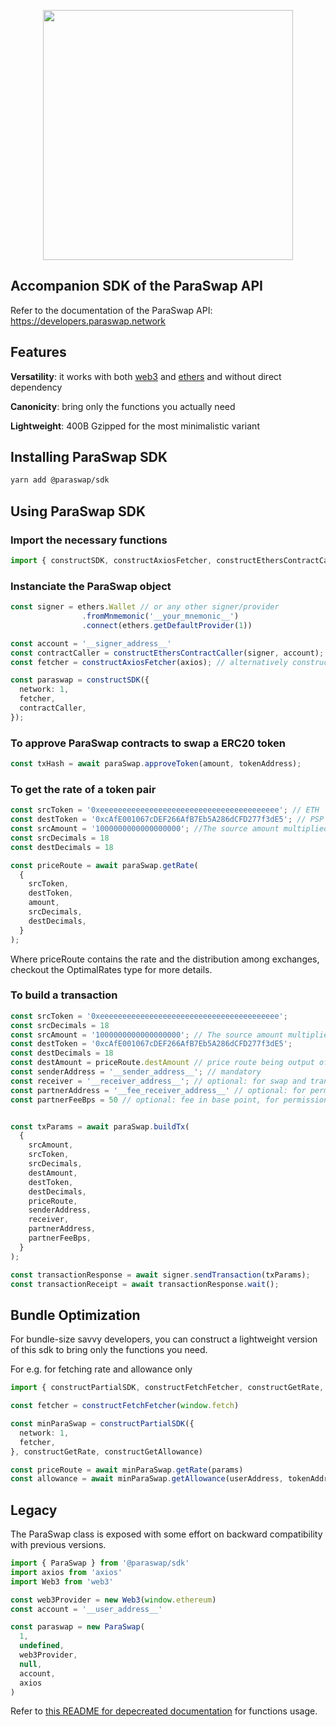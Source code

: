 <p align="center">
  <a href="https://paraswap.io">
    <img src="https://cdn.paraswap.io/brand/paraswap.png" width="400px" >
  </a>
</p>


## Accompanion SDK of the ParaSwap API

Refer to the documentation of the ParaSwap API: https://developers.paraswap.network


## Features
**Versatility**: it works with both [web3](https://www.npmjs.com/package/web3) and [ethers](https://www.npmjs.com/package/ethers) and without direct dependency

**Canonicity**: bring only the functions you actually need

**Lightweight**: 400B Gzipped for the most minimalistic variant


## Installing ParaSwap SDK

```bash
yarn add @paraswap/sdk
```

## Using ParaSwap SDK

### Import the necessary functions
```typescript
import { constructSDK, constructAxiosFetcher, constructEthersContractCaller } from '@paraswap/sdk';
```
### Instanciate the ParaSwap object

```typescript
const signer = ethers.Wallet // or any other signer/provider 
                .fromMnmemonic('__your_mnemonic__')
                .connect(ethers.getDefaultProvider(1)) 

const account = '__signer_address__'
const contractCaller = constructEthersContractCaller(signer, account); // alternatively constructWeb3ContractCaller
const fetcher = constructAxiosFetcher(axios); // alternatively constructFetchFetcher

const paraswap = constructSDK({
  network: 1,
  fetcher,
  contractCaller,
});
```

### To approve ParaSwap contracts to swap a ERC20 token

```typescript
const txHash = await paraSwap.approveToken(amount, tokenAddress);
```

### To get the rate of a token pair

```typescript
const srcToken = '0xeeeeeeeeeeeeeeeeeeeeeeeeeeeeeeeeeeeeeeee'; // ETH
const destToken = '0xcAfE001067cDEF266AfB7Eb5A286dCFD277f3dE5'; // PSP
const srcAmount = '1000000000000000000'; //The source amount multiplied by its decimals: 10 ** 18 here
const srcDecimals = 18
const destDecimals = 18

const priceRoute = await paraSwap.getRate(
  {
    srcToken,
    destToken,
    amount,
    srcDecimals,
    destDecimals,
  }
);
```

Where priceRoute contains the rate and the distribution among exchanges, checkout the OptimalRates type for more details.

### To build a transaction

```typescript
const srcToken = '0xeeeeeeeeeeeeeeeeeeeeeeeeeeeeeeeeeeeeeeee';
const srcDecimals = 18
const srcAmount = '1000000000000000000'; // The source amount multiplied by its decimals
const destToken = '0xcAfE001067cDEF266AfB7Eb5A286dCFD277f3dE5';
const destDecimals = 18
const destAmount = priceRoute.destAmount // price route being output of paraSwap.getRate()
const senderAddress = '__sender_address__'; // mandatory
const receiver = '__receiver_address__'; // optional: for swap and transfer
const partnerAddress = '__fee_receiver_address__' // optional: for permission-less monetization
const partnerFeeBps = 50 // optional: fee in base point, for permission-less monetization


const txParams = await paraSwap.buildTx(
  {
    srcAmount,
    srcToken,
    srcDecimals,
    destAmount,
    destToken,
    destDecimals,
    priceRoute,
    senderAddress,
    receiver,
    partnerAddress,
    partnerFeeBps,
  }
);

const transactionResponse = await signer.sendTransaction(txParams);
const transactionReceipt = await transactionResponse.wait();
```

## Bundle Optimization
For bundle-size savvy developers, you can construct a lightweight version of this sdk to bring only the functions you need.

For e.g. for fetching rate and allowance only

```typescript
import { constructPartialSDK, constructFetchFetcher, constructGetRate, constructGetAllowance } from '@paraswap/sdk';

const fetcher = constructFetchFetcher(window.fetch)

const minParaSwap = constructPartialSDK({
  network: 1,
  fetcher,
}, constructGetRate, constructGetAllowance)

const priceRoute = await minParaSwap.getRate(params)
const allowance = await minParaSwap.getAllowance(userAddress, tokenAddress);
```

## Legacy
The ParaSwap class is exposed with some effort on backward compatibility with previous versions.


```typescript
import { ParaSwap } from '@paraswap/sdk'
import axios from 'axios'
import Web3 from 'web3'

const web3Provider = new Web3(window.ethereum)
const account = '__user_address__'

const paraswap = new ParaSwap(
  1, 
  undefined, 
  web3Provider, 
  null, 
  account, 
  axios
)

```

Refer to [this README for depecreated documentation](https://github.com/paraswap/paraswap-sdk/blob/c4c70c674fb2be4ec528064649d992d4b38c654b/README.md) for functions usage.
